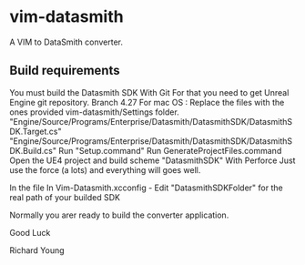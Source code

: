 # vim-datasmith
A VIM to DataSmith converter. 

## Build requirements
You must build the Datasmith SDK
	With Git
		For that you need to get Unreal Engine git repository. Branch 4.27
		For mac OS : Replace the files with the ones provided vim-datasmith/Settings folder.
			"Engine/Source/Programs/Enterprise/Datasmith/DatasmithSDK/DatasmithSDK.Target.cs"
			"Engine/Source/Programs/Enterprise/Datasmith/DatasmithSDK/DatasmithSDK.Build.cs"
		Run "Setup.command"
		Run GenerateProjectFiles.command
		Open the UE4 project and build scheme "DatasmithSDK"
	With Perforce
		Just use the force (a lots) and everything will goes well.

In the file 
	In Vim-Datasmith.xcconfig - Edit "DatasmithSDKFolder" for the real path of your builded SDK

Normally you arer ready to build the converter application.

Good Luck

Richard Young
